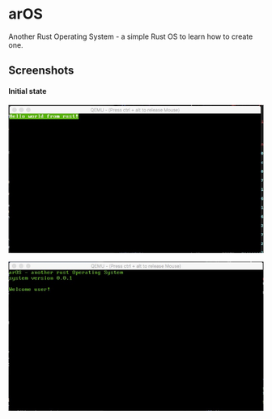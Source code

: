 # arOS
Another Rust Operating System - a simple Rust OS to learn how to create one.

## Screenshots

#### Initial state
![state 0][state_0]

![state 1][state_1]

[state_0]: img/current_state_0.jpg
[state_1]: img/current_state_1.jpg

